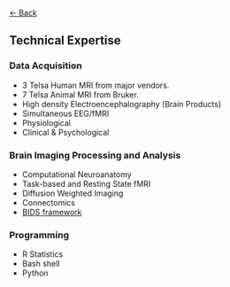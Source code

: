 [<- Back](index.md)

## Technical Expertise

### Data Acquisition

* 3 Telsa Human MRI from major vendors.
* 7 Telsa Animal MRI from Bruker.
* High density Electroencephalography (Brain Products)
* Simultaneous EEG/fMRI
* Physiological
* Clinical & Psychological

### Brain Imaging Processing and Analysis

* Computational Neuroanatomy
* Task-based and Resting State fMRI
* Diffusion Weighted Imaging
* Connectomics
* [BIDS framework](http://bids.neuroimaging.io/)

### Programming

* R Statistics
* Bash shell
* Python

